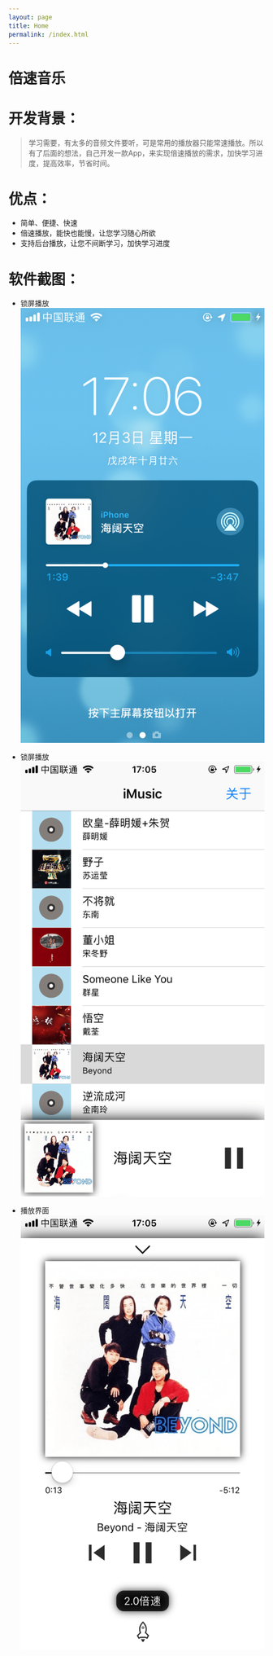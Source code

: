 ```yaml
---
layout: page
title: Home
permalink: /index.html
---
```



# 倍速音乐

# 开发背景：
> 学习需要，有太多的音频文件要听，可是常用的播放器只能常速播放。所以有了后面的想法，自己开发一款App，来实现倍速播放的需求，加快学习进度，提高效率，节省时间。

# 优点：
* 简单、便捷、快速
* 倍速播放，能快也能慢，让您学习随心所欲
* 支持后台播放，让您不间断学习，加快学习进度


# 软件截图：
* 锁屏播放  
![锁屏播放](/assets/images/IMG_1.PNG) 


* 锁屏播放  
![播放列表](/assets/images/IMG_2.PNG) 


* 播放界面  
![播放界面](/assets/images/IMG_3.PNG) 



